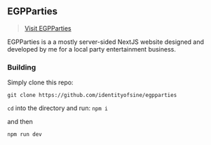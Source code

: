 
## EGPParties

> [Visit EGPParties](https://egpparties.com/) 

EGPParties is a a mostly server-sided NextJS website designed and developed by me for a local party entertainment business.

### Building

Simply clone this repo:
```
git clone https://github.com/identityofsine/egpparties
```


`cd` into the directory and run:
`npm i`

and then

`npm run dev`

